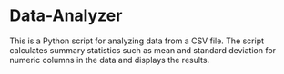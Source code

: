 # Data-Analyzer
This is a Python script for analyzing data from a CSV file. The script calculates summary statistics such as mean and standard deviation for numeric columns in the data and displays the results.
